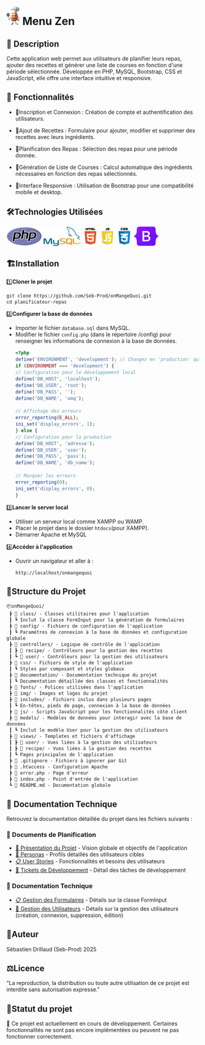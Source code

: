 # ![php](./img/logo.png)  Menu Zen

## 📝 **Description**
Cette application web permet aux utilisateurs de planifier leurs repas, ajouter des recettes et générer une liste de courses en fonction d'une période sélectionnée. Développée en PHP, MySQL, Bootstrap, CSS et JavaScript, elle offre une interface intuitive et responsive.

## 🚀 **Fonctionnalités**

- 🔐Inscription et Connexion : Création de compte et authentification des utilisateurs.

- 📝Ajout de Recettes : Formulaire pour ajouter, modifier et supprimer des recettes avec leurs ingrédients.

- 📅Planification des Repas : Sélection des repas pour une période donnée.

- 🛒Génération de Liste de Courses : Calcul automatique des ingrédients nécessaires en fonction des repas sélectionnés.

- 📱Interface Responsive : Utilisation de Bootstrap pour une compatibilité mobile et desktop.

## 🛠️**Technologies Utilisées**

![php](./img/logo_php.png) 
![MySQL](./img/logo_mysql.png)  ![php](./img/logo_web.png) ![php](./img/logo_bootstrap.png) 

## 🏗️**Installation**
1️⃣**Cloner le projet**
```batch
git clone https://github.com/Seb-Prod/onMangeQuoi.git
cd planificateur-repas
```
2️⃣**Configurer la base de données**
- Importer le fichier `database.sql` dans MySQL.
- Modifier le fichier `config.php` (dans le répertoire /config) pour renseigner les informations de connexion à la base de données.
    ```php
    <?php
    define('ENVIRONMENT', 'development'); // Changez en 'production' quand vous déployez
    if (ENVIRONMENT === 'development') {
    // Configuration pour le développement local
    define('DB_HOST', 'localhost');
    define('DB_USER', 'root');
    define('DB_PASS', '');
    define('DB_NAME', 'omq');

    // Affichage des erreurs
    error_reporting(E_ALL);
    ini_set('display_errors', 1);
    } else {
    // Configuration pour la production
    define('DB_HOST', 'adresse');
    define('DB_USER', 'user'); 
    define('DB_PASS', 'pass');
    define('DB_NAME', 'db_name');

    // Masquer les erreurs
    error_reporting(0);
    ini_set('display_errors', 0);
    }    
    ```

3️⃣**Lancer le server local**
- Utiliser un serveur local comme XAMPP ou WAMP.
- Placer le projet dans le dossier `htdocs`(pour XAMPP).
- Démarrer Apache et MySQL

4️⃣**Accéder à l'application**
- Ouvrir un navigateur et aller à :
    ```
    http://localhost/onmangequoi
    ```
## 📂**Structure du Projet**
```
📦onMangeQuoi/
 ┣ 📂 class/ - Classes utilitaires pour l'application
 ┃ ┗ Inclut la classe FormInput pour la génération de formulaires
 ┣ 📂 config/ - Fichiers de configuration de l'application
 ┃ ┗ Paramètres de connexion à la base de données et configuration globale
 ┣ 📂 controllers/ - Logique de contrôle de l'application
 ┃ ┣ 📂 recipe/ - Contrôleurs pour la gestion des recettes
 ┃ ┗ 📂 user/ - Contrôleurs pour la gestion des utilisateurs
 ┣ 📂 css/ - Fichiers de style de l'application
 ┃ ┗ Styles par composant et styles globaux
 ┣ 📂 documentation/ - Documentation technique du projet
 ┃ ┗ Documentation détaillée des classes et fonctionnalités
 ┣ 📂 fonts/ - Polices utilisées dans l'application
 ┣ 📂 img/ - Images et logos du projet
 ┣ 📂 includes/ - Fichiers inclus dans plusieurs pages
 ┃ ┗ En-têtes, pieds de page, connexion à la base de données
 ┣ 📂 js/ - Scripts JavaScript pour les fonctionnalités côté client
 ┣ 📂 models/ - Modèles de données pour interagir avec la base de données
 ┃ ┗ Inclut le modèle User pour la gestion des utilisateurs
 ┣ 📂 views/ - Templates et fichiers d'affichage
 ┃ ┣ 📂 user/ - Vues liées à la gestion des utilisateurs
 ┃ ┣ 📂 recipe/ - Vues liées à la gestion des recettes
 ┃ ┗ Pages principales de l'application
 ┣ 📄 .gitignore - Fichiers à ignorer par Git
 ┣ 📄 .htaccess - Configuration Apache
 ┣ 📄 error.php - Page d'erreur
 ┣ 📄 index.php - Point d'entrée de l'application
 ┗ 📄 README.md - Documentation globale
```
## 📖 **Documentation Technique**
Retrouvez la documentation détaillée du projet dans les fichiers suivants :

### 📑 Documents de Planification
- [🌟 Présentation du Projet](./documentation/project/00-presentation-projet.md) - Vision globale et objectifs de l'application
- [👥 Personas](./documentation/project/01-personas.md) - Profils détaillés des utilisateurs cibles
- [📋 User Stories](./documentation/project/02-user-stories.md) - Fonctionnalités et besoins des utilisateurs
- [🎫 Tickets de Développement](./documentation/project/03-tickets.md) - Détail des tâches de développement

### 📌 Documentation Technique
- [📋 Gestion des Formulaires](./documentation/FormInput.md) - Détails sur la classe FormInput
- [👤 Gestion des Utilisateurs](./documentation/User.md) - Détails sur la gestion des utilisateurs (création, connexion, suppression, édition)

## 👤**Auteur**

Sébastien Drillaud
(Seb-Prod) 2025

## ⚖️**Licence**
"La reproduction, la distribution ou toute autre utilisation de ce projet est interdite sans autorisation expresse."

## 🔨**Statut du projet**
🚧 Ce projet est actuellement en cours de développement.
Certaines fonctionnalités ne sont pas encore implémentées ou peuvent ne pas fonctionner correctement.
